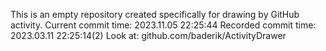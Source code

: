 This is an empty repository created specifically for drawing by GitHub activity.
Current commit time: 2023.11.05 22:25:44
Recorded commit time: 2023.03.11 22:25:14(2)
Look at: github.com/baderik/ActivityDrawer
